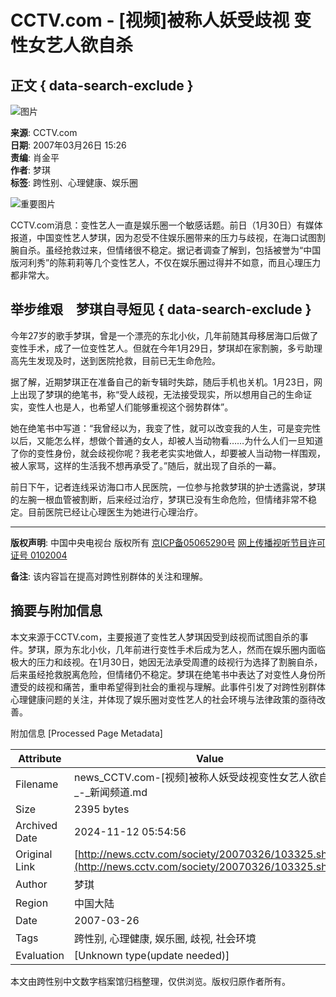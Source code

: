 # CCTV.com - [视频]被称人妖受歧视 变性女艺人欲自杀

## 正文 { data-search-exclude }


![图片](http://cctv.doulog.com/a.gif?vjAcc=860010-0115010000)

**来源**: CCTV.com  
**日期**: 2007年03月26日 15:26  
**责编**: 肖金平  
**作者**: 梦琪  
**标签**: 跨性别、心理健康、娱乐圈  

![重要图片](http://news.cctv.com/20070326/images/1174894093513_1174894093513_r.jpg)

CCTV.com消息：变性艺人一直是娱乐圈一个敏感话题。前日（1月30日）有媒体报道，中国变性艺人梦琪，因为忍受不住娱乐圈带来的压力与歧视，在海口试图割腕自杀。虽经抢救过来，但情绪很不稳定。据记者调查了解到，包括被誉为“中国版河利秀”的陈莉莉等几个变性艺人，不仅在娱乐圈过得并不如意，而且心理压力都非常大。

## 举步维艰　梦琪自寻短见 { data-search-exclude }

今年27岁的歌手梦琪，曾是一个漂亮的东北小伙，几年前随其母移居海口后做了变性手术，成了一位变性艺人。但就在今年1月29日，梦琪却在家割腕，多亏助理高先生发现及时，送到医院抢救，目前已无生命危险。

据了解，近期梦琪正在准备自己的新专辑时失踪，随后手机也关机。1月23日，网上出现了梦琪的绝笔书，称“受人歧视，无法接受现实，所以想用自己的生命证实，变性人也是人，也希望人们能够重视这个弱势群体”。

她在绝笔书中写道：“我曾经以为，我变了性，就可以改变我的人生，可是变完性以后，又能怎么样，想做个普通的女人，却被人当动物看……为什么人们一旦知道了你的变性身份，就会歧视你呢？我老老实实地做人，却要被人当动物一样围观，被人家骂，这样的生活我不想再承受了。”随后，就出现了自杀的一幕。

前日下午，记者连线采访海口市人民医院，一位参与抢救梦琪的护士透露说，梦琪的左腕一根血管被割断，后来经过治疗，梦琪已没有生命危险，但情绪非常不稳定。目前医院已经让心理医生为她进行心理治疗。

---

**版权声明**: 中国中央电视台 版权所有 [京ICP备05065290号](http://www.miibeian.gov.cn/) [网上传播视听节目许可证号 0102004](http://www.miibeian.gov.cn/)  

**备注**: 该内容旨在提高对跨性别群体的关注和理解。

## 摘要与附加信息

<!-- tcd_abstract -->
本文来源于CCTV.com，主要报道了变性艺人梦琪因受到歧视而试图自杀的事件。梦琪，原为东北小伙，几年前进行变性手术后成为艺人，然而在娱乐圈内面临极大的压力和歧视。在1月30日，她因无法承受周遭的歧视行为选择了割腕自杀，后来虽经抢救脱离危险，但情绪仍不稳定。梦琪在绝笔书中表达了对变性人身份所遭受的歧视和痛苦，重申希望得到社会的重视与理解。此事件引发了对跨性别群体心理健康问题的关注，并体现了娱乐圈对变性艺人的社会环境与法律政策的亟待改善。
<!-- tcd_abstract_end -->

附加信息 [Processed Page Metadata]

| Attribute       | Value                                  |
|-----------------|----------------------------------------|
| Filename        | news_CCTV.com-[视频]被称人妖受歧视变性女艺人欲自杀_-_新闻频道.md                             |
| Size            | 2395 bytes                           |
| Archived Date   | 2024-11-12 05:54:56                             |
| Original Link   | [http://news.cctv.com/society/20070326/103325.shtml](http://news.cctv.com/society/20070326/103325.shtml)                       |
| Author          | 梦琪                               |
| Region          | 中国大陆                               |
| Date            | 2007-03-26                                 |
| Tags            | 跨性别, 心理健康, 娱乐圈, 歧视, 社会环境                                 |
| Evaluation            | [Unknown type(update needed)]                                 |
<!-- tcd_table_end -->

本文由跨性别中文数字档案馆归档整理，仅供浏览。版权归原作者所有。
